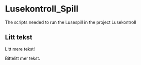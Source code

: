 # Lusekontroll_Spill
The scripts needed to run the Lusespill in the project Lusekontroll
## Litt tekst

Litt mere tekst!

Bittelitt mer tekst.
